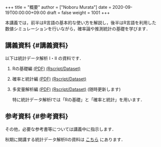 +++
title = "概要"
author = ["Noboru Murata"]
date = 2020-09-19T00:00:00+09:00
draft = false
weight = 1001
+++

本講義では，前半はR言語の基本的な使い方を解説し，後半はR言語を利用した数値シミュレーションを行いながら，確率論や推測統計の基礎を学びます．


## 講義資料 {#講義資料}

以下は統計データ解析 I・II の資料です．

1.  Rの基礎編 [(PDF)](https://noboru-murata.github.io/statistical-data-analysis1/pdfs/note1.pdf) [(Rscript/Dataset)](https://noboru-murata.github.io/statistical-data-analysis1/zips/script1.zip)
2.  確率と統計編 [(PDF)](https://noboru-murata.github.io/statistical-data-analysis1/pdfs/note2.pdf) [(Rscript/Dataset)](https://noboru-murata.github.io/statistical-data-analysis1/zips/script2.zip)
3.  多変量解析編 [(PDF)](https://noboru-murata.github.io/statistical-data-analysis1/pdfs/note3.pdf) [(Rscript/Dataset)](https://noboru-murata.github.io/statistical-data-analysis1/zips/script3.zip)
    (随時更新します)

    特に統計データ解析Iでは「Rの基礎」と「確率と統計」を用います．


## 参考資料 {#参考資料}

その他，必要な参考書等については講義中に指示します．

秋期に開講する統計データ解析IIの資料は
[こちら](https://noboru-murata.github.io/statistical-data-analysis2/)
にあります．